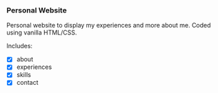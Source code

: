 ### Personal Website
Personal website to display my experiences and more about me. Coded using vanilla HTML/CSS. 

Includes:
- [x] about
- [x] experiences
- [x] skills
- [x] contact
